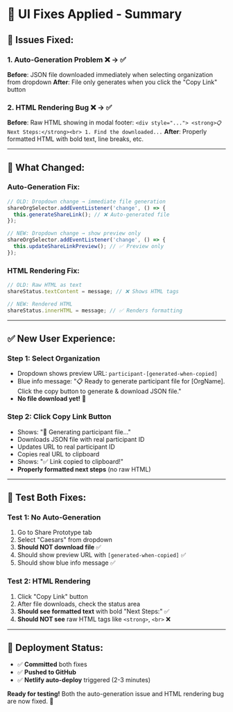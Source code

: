 # 🔧 UI Fixes Applied - Summary

## 🚨 **Issues Fixed:**

### **1. Auto-Generation Problem** ❌ → ✅
**Before**: JSON file downloaded immediately when selecting organization from dropdown
**After**: File only generates when you click the "Copy Link" button

### **2. HTML Rendering Bug** ❌ → ✅  
**Before**: Raw HTML showing in modal footer: `<div style="..."> <strong>📋 Next Steps:</strong><br> 1. Find the downloaded...`
**After**: Properly formatted HTML with bold text, line breaks, etc.

---

## 🔧 **What Changed:**

### **Auto-Generation Fix:**
```javascript
// OLD: Dropdown change → immediate file generation
shareOrgSelector.addEventListener('change', () => {
  this.generateShareLink(); // ❌ Auto-generated file
});

// NEW: Dropdown change → show preview only  
shareOrgSelector.addEventListener('change', () => {
  this.updateShareLinkPreview(); // ✅ Preview only
});
```

### **HTML Rendering Fix:**
```javascript  
// OLD: Raw HTML as text
shareStatus.textContent = message; // ❌ Shows HTML tags

// NEW: Rendered HTML
shareStatus.innerHTML = message; // ✅ Renders formatting
```

---

## ✅ **New User Experience:**

### **Step 1: Select Organization**
- Dropdown shows preview URL: `participant-[generated-when-copied]`
- Blue info message: "📋 Ready to generate participant file for [OrgName]. Click the copy button to generate & download JSON file."
- **No file download yet!** 🎉

### **Step 2: Click Copy Link Button** 
- Shows: "🔄 Generating participant file..."
- Downloads JSON file with real participant ID
- Updates URL to real participant ID  
- Copies real URL to clipboard
- Shows: "✅ Link copied to clipboard!"
- **Properly formatted next steps** (no raw HTML)

---

## 🧪 **Test Both Fixes:**

### **Test 1: No Auto-Generation**
1. Go to Share Prototype tab
2. Select "Caesars" from dropdown
3. **Should NOT download file** ✅
4. Should show preview URL with `[generated-when-copied]` ✅
5. Should show blue info message ✅

### **Test 2: HTML Rendering**
1. Click "Copy Link" button
2. After file downloads, check the status area
3. **Should see formatted text** with bold "Next Steps:" ✅
4. **Should NOT see** raw HTML tags like `<strong>`, `<br>` ❌

---

## 🚀 **Deployment Status:**
- ✅ **Committed** both fixes
- ✅ **Pushed to GitHub**  
- ✅ **Netlify auto-deploy** triggered (2-3 minutes)

**Ready for testing!** Both the auto-generation issue and HTML rendering bug are now fixed. 🎯
